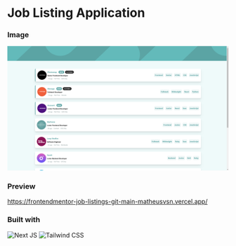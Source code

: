 # Job Listing Application

### Image
![Desktop](preview/DesktopPreview.png)

### Preview
https://frontendmentor-job-listings-git-main-matheusvsn.vercel.app/

### Built with
![Next JS](https://img.shields.io/badge/Next.js-000000.svg?style=for-the-badge&logo=nextdotjs&logoColor=white)
![Tailwind CSS](https://img.shields.io/badge/Tailwind%20CSS-06B6D4.svg?style=for-the-badge&logo=Tailwind-CSS&logoColor=white)
